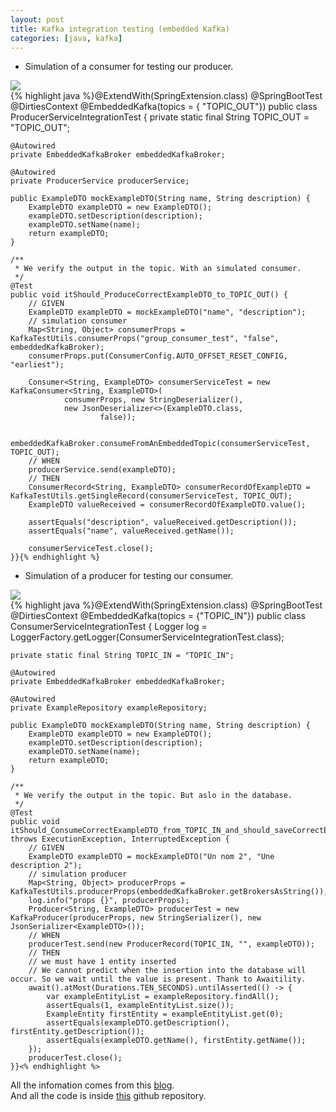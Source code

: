 ```yaml
---
layout: post
title: Kafka integration testing (embedded Kafka)
categories: [java, kafka]
---
```


- Simulation of a consumer for testing our producer.

![](https://i.imgur.com/frha3N1.png?raw=true)  
{% highlight java %}@ExtendWith(SpringExtension.class)
@SpringBootTest
@DirtiesContext
@EmbeddedKafka(topics = { "TOPIC_OUT"})
public class ProducerServiceIntegrationTest {
    private static final String TOPIC_OUT = "TOPIC_OUT";

    @Autowired
    private EmbeddedKafkaBroker embeddedKafkaBroker;

    @Autowired
    private ProducerService producerService;

    public ExampleDTO mockExampleDTO(String name, String description) {
        ExampleDTO exampleDTO = new ExampleDTO();
        exampleDTO.setDescription(description);
        exampleDTO.setName(name);
        return exampleDTO;
    }

    /**
     * We verify the output in the topic. With an simulated consumer.
     */
    @Test
    public void itShould_ProduceCorrectExampleDTO_to_TOPIC_OUT() {
        // GIVEN
        ExampleDTO exampleDTO = mockExampleDTO("name", "description");
        // simulation consumer
        Map<String, Object> consumerProps = KafkaTestUtils.consumerProps("group_consumer_test", "false", embeddedKafkaBroker);
        consumerProps.put(ConsumerConfig.AUTO_OFFSET_RESET_CONFIG, "earliest");

        Consumer<String, ExampleDTO> consumerServiceTest = new KafkaConsumer<String, ExampleDTO>(
                consumerProps, new StringDeserializer(),
                new JsonDeserializer<>(ExampleDTO.class,
                        false));

        embeddedKafkaBroker.consumeFromAnEmbeddedTopic(consumerServiceTest, TOPIC_OUT);
        // WHEN
        producerService.send(exampleDTO);
        // THEN
        ConsumerRecord<String, ExampleDTO> consumerRecordOfExampleDTO = KafkaTestUtils.getSingleRecord(consumerServiceTest, TOPIC_OUT);
        ExampleDTO valueReceived = consumerRecordOfExampleDTO.value();

        assertEquals("description", valueReceived.getDescription());
        assertEquals("name", valueReceived.getName());

        consumerServiceTest.close();
    }}{% endhighlight %}

  
- Simulation of a producer for testing our consumer.

![](https://i.imgur.com/62RDZ3W.png?raw=true)  
{% highlight java %}@ExtendWith(SpringExtension.class)
@SpringBootTest
@DirtiesContext
@EmbeddedKafka(topics = {"TOPIC_IN"})
public class ConsumerServiceIntegrationTest {
    Logger log = LoggerFactory.getLogger(ConsumerServiceIntegrationTest.class);

    private static final String TOPIC_IN = "TOPIC_IN";

    @Autowired
    private EmbeddedKafkaBroker embeddedKafkaBroker;

    @Autowired
    private ExampleRepository exampleRepository;

    public ExampleDTO mockExampleDTO(String name, String description) {
        ExampleDTO exampleDTO = new ExampleDTO();
        exampleDTO.setDescription(description);
        exampleDTO.setName(name);
        return exampleDTO;
    }

    /**
     * We verify the output in the topic. But aslo in the database.
     */
    @Test
    public void itShould_ConsumeCorrectExampleDTO_from_TOPIC_IN_and_should_saveCorrectExampleEntity() throws ExecutionException, InterruptedException {
        // GIVEN
        ExampleDTO exampleDTO = mockExampleDTO("Un nom 2", "Une description 2");
        // simulation producer
        Map<String, Object> producerProps = KafkaTestUtils.producerProps(embeddedKafkaBroker.getBrokersAsString());
        log.info("props {}", producerProps);
        Producer<String, ExampleDTO> producerTest = new KafkaProducer(producerProps, new StringSerializer(), new JsonSerializer<ExampleDTO>());
        // WHEN
        producerTest.send(new ProducerRecord(TOPIC_IN, "", exampleDTO));
        // THEN
        // we must have 1 entity inserted
        // We cannot predict when the insertion into the database will occur. So we wait until the value is present. Thank to Awaitility.
        await().atMost(Durations.TEN_SECONDS).untilAsserted(() -> {
            var exampleEntityList = exampleRepository.findAll();
            assertEquals(1, exampleEntityList.size());
            ExampleEntity firstEntity = exampleEntityList.get(0);
            assertEquals(exampleDTO.getDescription(), firstEntity.getDescription());
            assertEquals(exampleDTO.getName(), firstEntity.getName());
        });
        producerTest.close();
    }}<% endhighlight %>  

All the infomation comes from this [blog](https://gitbook.deddy.me/test-dintegration-avec-spring-boot-et-kafka/).  
And all the code is inside [this](https://github.com/Kevded/integration-test-spring-kafka-with-embedded-kafka-consumer-and-producer) github repository.

  

